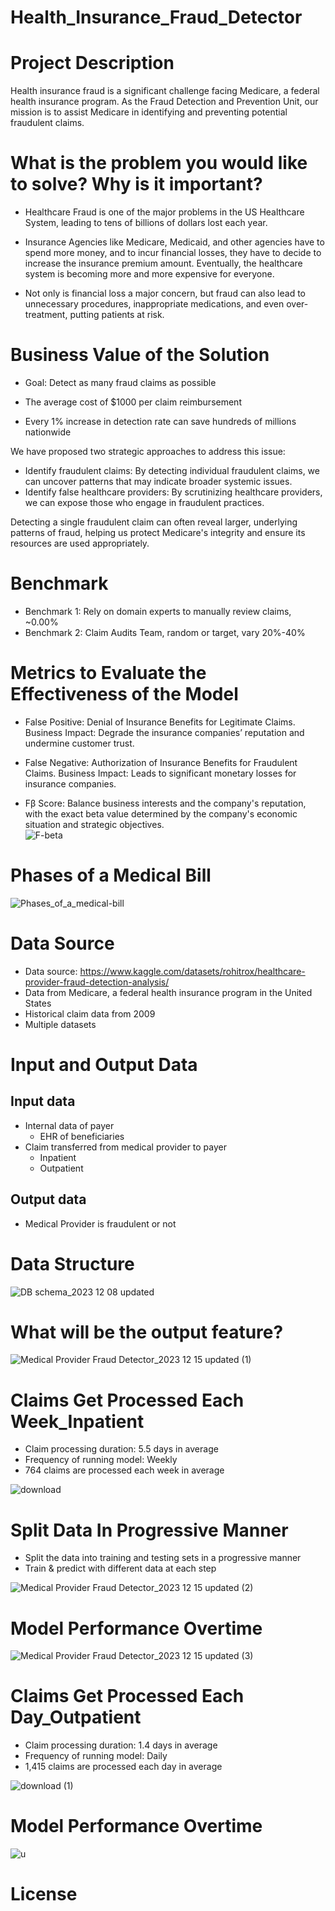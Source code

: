 # Health_Insurance_Fraud_Detector

# Project Description
Health insurance fraud is a significant challenge facing Medicare, a federal health insurance program. As the Fraud Detection and Prevention Unit, our mission is to assist Medicare in identifying and preventing potential fraudulent claims.

# What is the problem you would like to solve? Why is it important?
- Healthcare Fraud is one of the major problems in the US Healthcare System, leading to tens of billions of dollars lost each year.  

- Insurance Agencies like Medicare, Medicaid, and other agencies have to spend more money, and to incur financial losses, they have to decide to increase the insurance premium amount. Eventually, the healthcare system is becoming more and more expensive for everyone.

- Not only is financial loss a major concern, but fraud can also lead to unnecessary procedures, inappropriate medications, and even over-treatment, putting patients at risk. 

# Business Value of the Solution
- Goal: Detect as many fraud claims as possible

- The average cost of $1000 per claim reimbursement

- Every 1% increase in detection rate can save hundreds of millions nationwide


We have proposed two strategic approaches to address this issue:
- Identify fraudulent claims: By detecting individual fraudulent claims, we can uncover patterns that may indicate broader systemic issues.
- Identify false healthcare providers: By scrutinizing healthcare providers, we can expose those who engage in fraudulent practices.

Detecting a single fraudulent claim can often reveal larger, underlying patterns of fraud, helping us protect Medicare's integrity and ensure its resources are used appropriately.

# Benchmark
- Benchmark 1: Rely on domain experts to manually review claims, ~0.00%
- Benchmark 2: Claim Audits Team, random or target, vary 20%-40%

# Metrics to Evaluate the Effectiveness of the Model
- False Positive: Denial of Insurance Benefits for Legitimate Claims.
Business Impact: Degrade the insurance companies’ reputation and undermine customer trust.

- False Negative: Authorization of Insurance Benefits for Fraudulent Claims.
Business Impact: Leads to significant monetary losses for insurance companies.

- Fβ Score: Balance business interests and the company's reputation, with the exact beta value determined by the company's economic situation and strategic objectives.\
![F-beta](https://github.com/LynnSynuo/Health_Insurance_Fraud_Detector/assets/117470609/29bc7671-97bb-4b67-9941-51d06db1e96b)


# Phases of a Medical Bill
![Phases_of_a_medical-bill](https://github.com/LynnSynuo/Health_Insurance_Fraud_Detector/assets/117470609/dd0591c5-c8f3-4720-9b24-ea2b638a9047)


# Data Source
- Data source: https://www.kaggle.com/datasets/rohitrox/healthcare-provider-fraud-detection-analysis/ 
- Data from Medicare, a federal health insurance program in the United States
- Historical claim data from 2009
- Multiple datasets

# Input and Output Data
## Input data
- Internal data of payer
  - EHR of beneficiaries
- Claim transferred from medical provider to payer
  - Inpatient
  - Outpatient

## Output data
- Medical Provider is fraudulent or not

# Data Structure
![DB schema_2023 12 08 updated](https://github.com/LynnSynuo/Health_Insurance_Fraud_Detector/assets/117470609/9742dade-8258-4131-9d1d-e0b1c0eb75d0)

# What will be the output feature?
![Medical Provider Fraud Detector_2023 12 15 updated (1)](https://github.com/LynnSynuo/Health_Insurance_Fraud_Detector/assets/117470609/785a5171-9ff7-4839-b296-b50ca69d428c)


# Claims Get Processed Each Week_Inpatient
- Claim processing duration: 5.5 days in average
- Frequency of running model: Weekly
- 764 claims are processed each week in average

![download](https://github.com/LynnSynuo/Health_Insurance_Fraud_Detector/assets/117470609/49cad5ed-1528-43ee-a34b-2862552f0d5f)

# Split Data In Progressive Manner
- Split the data into training and testing sets in a progressive manner 
- Train & predict with different data at each step

![Medical Provider Fraud Detector_2023 12 15 updated (2)](https://github.com/LynnSynuo/Health_Insurance_Fraud_Detector/assets/117470609/71338fc9-689e-45f4-9779-169edfe9e650)

# Model Performance Overtime

![Medical Provider Fraud Detector_2023 12 15 updated (3)](https://github.com/LynnSynuo/Health_Insurance_Fraud_Detector/assets/117470609/c8acbd74-2e33-4f3b-a044-79fdb766f9f7)

# Claims Get Processed Each Day_Outpatient
- Claim processing duration: 1.4 days in average
- Frequency of running model: Daily
- 1,415 claims are processed each day in average

![download (1)](https://github.com/LynnSynuo/Health_Insurance_Fraud_Detector/assets/117470609/71c4d7be-998e-41c0-a9e2-7ee53c2a1b89)

# Model Performance Overtime

![u](https://github.com/LynnSynuo/Health_Insurance_Fraud_Detector/assets/117470609/0a8122f9-5507-436b-915d-8084a0570143)

# License
